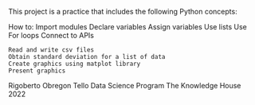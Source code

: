 This project is a practice that includes the following Python concepts:

How to:
    Import modules
    Declare variables
    Assign variables
    Use lists
    Use For loops
    Connect to APIs

    Read and write csv files
    Obtain standard deviation for a list of data
    Create graphics using matplot library
    Present graphics

Rigoberto Obregon Tello
Data Science Program
The Knowledge House
2022

